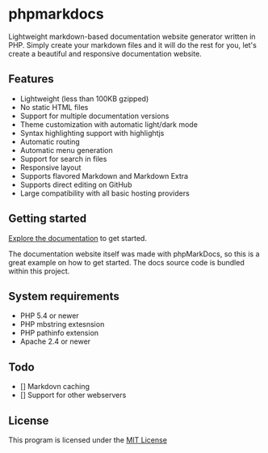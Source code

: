 # phpmarkdocs

Lightweight markdown-based documentation website generator written in PHP. Simply create your markdown files and it will do the rest for you, let's create a beautiful and responsive documentation website.

## Features
- Lightweight (less than 100KB gzipped)
- No static HTML files
- Support for multiple documentation versions
- Theme customization with automatic light/dark mode
- Syntax highlighting support with highlightjs
- Automatic routing
- Automatic menu generation
- Support for search in files
- Responsive layout
- Supports flavored Markdown and Markdown Extra
- Supports direct editing on GitHub
- Large compatibility with all basic hosting providers

## Getting started
[Explore the documentation](https://esyede.my.id/phpmarkdocs) to get started.

The documentation website itself was made with phpMarkDocs, so this is a great example on how to get started. The docs source code is bundled within this project.

## System requirements
- PHP 5.4 or newer
- PHP mbstring extesnsion
- PHP pathinfo extension
- Apache 2.4 or newer

## Todo
 - [] Markdovn caching
 - [] Support for other webservers


 ## License
 This program is licensed under the [MIT License](http://opensource.org/licenses/MIT)
